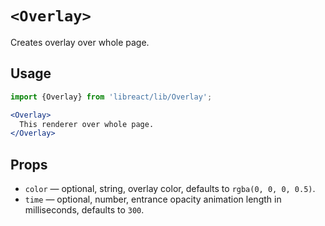 # `<Overlay>`

Creates overlay over whole page.


## Usage

```jsx
import {Overlay} from 'libreact/lib/Overlay';

<Overlay>
  This renderer over whole page.
</Overlay>
```


## Props

- `color` &mdash; optional, string, overlay color, defaults to `rgba(0, 0, 0, 0.5)`.
- `time` &mdash; optional, number, entrance opacity animation length in milliseconds, defaults to `300`.
